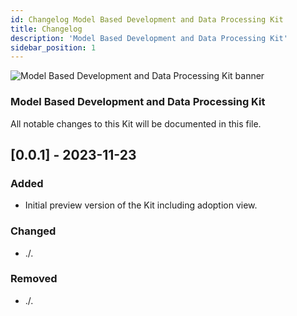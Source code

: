```yaml
---
id: Changelog Model Based Development and Data Processing Kit
title: Changelog
description: 'Model Based Development and Data Processing Kit'
sidebar_position: 1
---
```


![Model Based Development and Data Processing Kit banner](@site/static/img/doc-mdp_header-minified.png)

### Model Based Development and Data Processing Kit

All notable changes to this Kit will be documented in this file.


## [0.0.1] - 2023-11-23

### Added

- Initial preview version of the Kit including adoption view.

### Changed

- ./.

### Removed

- ./.
